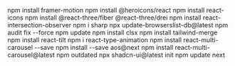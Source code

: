 npm install framer-motion
npm install @heroicons/react
npm install react-icons
npm install @react-three/fiber @react-three/drei
npm install react-intersection-observer
npm i sharp
npx update-browserslist-db@latest
npm audit fix --force
npm update
npm install clsx
npm install tailwind-merge
npm install react-tilt
npm i react-type-animation
npm install react-multi-carousel --save
npm install --save aos@next
npm install react-multi-carousel@latest
npm outdated
npx shadcn-ui@latest init
npm update next